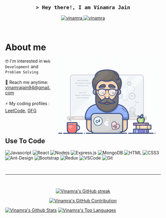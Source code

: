 <!--
<h2 align="center">
  Welcome to Al Siam World!
  <img src="https://media.giphy.com/media/hvRJCLFzcasrR4ia7z/giphy.gif" width="28">
</h2>
-->

<!--
<p align="center">
  <a href="https://github.com/alsiam"><img src="https://readme-typing-svg.herokuapp.com/?lines=Self%20Taught%20Programmer;Front%20End%20Developer;1.5%2B%20years%20of%20coding%20experience;Always%20learning%20new%20things&center=true&width=380&height=45"></a>
</p>

 -->


<!-- Intro  -->
<h3 align="center">
        <samp>&gt; Hey there!, I am
                <b><a target="_blank" >Vinamra Jain</a></b>
        </samp>
</h3>
<p align="center">
 <a href="https://www.linkedin.com/in/vinamrajain19/" target="_blank">
  <img src="https://img.shields.io/badge/LinkedIn-0077B5?style=for-the-badge&logo=linkedin&logoColor=white" alt="vinamra"/>
 </a>
 <!-- <a href="https://dev.to/alsiam" target="_blank">
  <img src="https://img.shields.io/badge/dev.to-0A0A0A?style=for-the-badge&logo=dev.to&logoColor=white" alt="alsiam" />
 </a> -->
 <a href="https://www.instagram.com/vini7131/" target="_blank">
  <img src="https://img.shields.io/badge/Instagram-fe4164?style=for-the-badge&logo=instagram&logoColor=white" alt="vinamra" />
 </a> 
</p>
<br />

<!-- About Section -->
 # About me
 
<p>
 <img align="right" width="350" src="/assets/programmer.gif" alt="Coding gif" />
  
 🤓  I'm interested in ```Web Development``` and ```Problem Solving```<br/><br/>
 📧  Reach me anytime: vinamrajain94@gmail.com<br/><br/>
 ⚡  My coding profiles : [LeetCode](https://leetcode.com/vinamrajain19/), [GFG](https://auth.geeksforgeeks.org/user/vinamrajain94/practice/)<br/><br/>

</p>

<br/>

## Use To Code

![Javascript](https://img.shields.io/badge/Javascript-F0DB4F?style=for-the-badge&labelColor=black&logo=javascript&logoColor=F0DB4F)
![React](https://img.shields.io/badge/-React-61DBFB?style=for-the-badge&labelColor=black&logo=react&logoColor=61DBFB)
![Nodejs](https://img.shields.io/badge/Nodejs-3C873A?style=for-the-badge&labelColor=black&logo=node.js&logoColor=3C873A)
![Express.js](https://img.shields.io/badge/Express.js-000000?style=for-the-badge&logo=express&logoColor=white)
![MongoDB](https://img.shields.io/badge/MongoDB-4EA94B?style=for-the-badge&logo=mongodb&logoColor=white)
![HTML](https://img.shields.io/badge/HTML5-E34F26?style=for-the-badge&logo=html5&logoColor=white)
![CSS3](https://img.shields.io/badge/CSS3-1572B6?style=for-the-badge&logo=css3&logoColor=white)
![Ant-Design](https://img.shields.io/badge/AntDesign-0170FE?style=for-the-badge&logo=antdesign&logoColor=white)
![Bootstrap](https://img.shields.io/badge/Bootstrap-563D7C?style=for-the-badge&logo=bootstrap&logoColor=white)
![Redux](https://img.shields.io/badge/Redux-593D88?style=for-the-badge&logo=redux&logoColor=white)
![VSCode](https://img.shields.io/badge/Visual_Studio-0078d7?style=for-the-badge&logo=visual%20studio&logoColor=white)
![Git](https://img.shields.io/badge/Git-F05032?style=for-the-badge&logo=git&logoColor=white)

<br/>

<hr/>
<br/>

<p align="center">
  <a href="https://github.com/vinamrajain19">
    <img src="https://github-readme-streak-stats.herokuapp.com/?user=vinamrajain19&theme=radical&border=7F3FBF&background=0D1117" alt="Vinamra's GitHub streak"/>
  </a>
</p>

<p align="center">
  <a href="https://github.com/vinamrajain19">
    <img src="https://github-profile-summary-cards.vercel.app/api/cards/profile-details?username=vinamrajain19&theme=radical" alt="Vinamra's GitHub Contribution"/>
  </a>
</p>

<a> 
    <a href="https://github.com/vinamrajain19"><img alt="Vinamra's Github Stats" src="https://denvercoder1-github-readme-stats.vercel.app/api?username=vinamrajain19&show_icons=true&count_private=true&theme=react&border_color=7F3FBF&bg_color=0D1117&title_color=F85D7F&icon_color=F8D866" height="192px" width="49.5%"/></a>
  <a href="https://github.com/vinamrajain19"><img alt="Vinamra's Top Languages" src="https://denvercoder1-github-readme-stats.vercel.app/api/top-langs/?username=vinamrajain19&langs_count=8&layout=compact&theme=react&border_color=7F3FBF&bg_color=0D1117&title_color=F85D7F&icon_color=F8D866" height="192px" width="49.5%"/></a>
  <br/>
</a>
